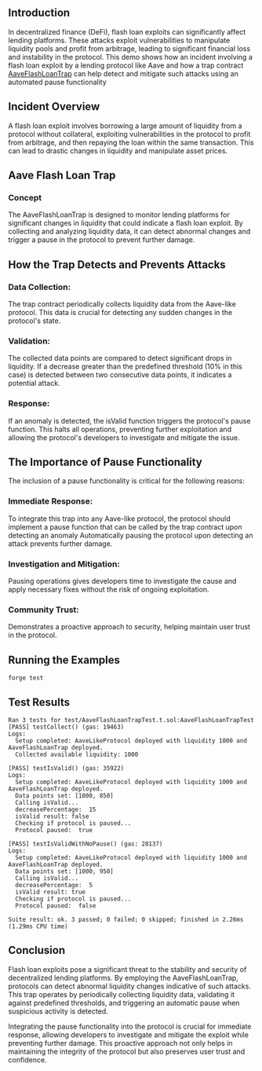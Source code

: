 ## Introduction
In decentralized finance (DeFi), flash loan exploits can significantly affect lending platforms. These attacks exploit vulnerabilities to manipulate liquidity pools and profit from arbitrage, leading to significant financial loss and instability in the protocol. This demo shows how an incident involving a flash loan exploit by a lending protocol like Aave and how a trap contract [AaveFlashLoanTrap](https://github.com/surbhit14/trap-contract-sample-aave/blob/master/src/AaveFlashLoanTrap.sol) can help detect and mitigate such attacks using an automated pause functionality

## Incident Overview
A flash loan exploit involves borrowing a large amount of liquidity from a protocol without collateral, exploiting vulnerabilities in the protocol to profit from arbitrage, and then repaying the loan within the same transaction. This can lead to drastic changes in liquidity and manipulate asset prices.

## Aave Flash Loan Trap

### Concept
The AaveFlashLoanTrap is designed to monitor lending platforms for significant changes in liquidity that could indicate a flash loan exploit. By collecting and analyzing liquidity data, it can detect abnormal changes and trigger a pause in the protocol to prevent further damage.

## How the Trap Detects and Prevents Attacks
### Data Collection: 
The trap contract periodically collects liquidity data from the Aave-like protocol. This data is crucial for detecting any sudden changes in the protocol's state.
### Validation: 
The collected data points are compared to detect significant drops in liquidity. If a decrease greater than the predefined threshold (10% in this case) is detected between two consecutive data points, it indicates a potential attack.
### Response: 
If an anomaly is detected, the isValid function triggers the protocol's pause function. This halts all operations, preventing further exploitation and allowing the protocol's developers to investigate and mitigate the issue.

## The Importance of Pause Functionality
The inclusion of a pause functionality is critical for the following reasons:

### Immediate Response: 
To integrate this trap into any Aave-like protocol, the protocol should implement a pause function that can be called by the trap contract upon detecting an anomaly
Automatically pausing the protocol upon detecting an attack prevents further damage.
### Investigation and Mitigation: 
Pausing operations gives developers time to investigate the cause and apply necessary fixes without the risk of ongoing exploitation.
### Community Trust: 
Demonstrates a proactive approach to security, helping maintain user trust in the protocol.

## Running the Examples
```
forge test
```

## Test Results
```
Ran 3 tests for test/AaveFlashLoanTrapTest.t.sol:AaveFlashLoanTrapTest
[PASS] testCollect() (gas: 19463)
Logs:
  Setup completed: AaveLikeProtocol deployed with liquidity 1000 and AaveFlashLoanTrap deployed.
  Collected available liquidity: 1000

[PASS] testIsValid() (gas: 35922)
Logs:
  Setup completed: AaveLikeProtocol deployed with liquidity 1000 and AaveFlashLoanTrap deployed.
  Data points set: [1000, 850]
  Calling isValid...
  decreasePercentage:  15
  isValid result: false
  Checking if protocol is paused...
  Protocol paused:  true

[PASS] testIsValidWithNoPause() (gas: 28137)
Logs:
  Setup completed: AaveLikeProtocol deployed with liquidity 1000 and AaveFlashLoanTrap deployed.
  Data points set: [1000, 950]
  Calling isValid...
  decreasePercentage:  5
  isValid result: true
  Checking if protocol is paused...
  Protocol paused:  false

Suite result: ok. 3 passed; 0 failed; 0 skipped; finished in 2.26ms (1.29ms CPU time)
```
## Conclusion

Flash loan exploits pose a significant threat to the stability and security of decentralized lending platforms. By employing the AaveFlashLoanTrap, protocols can detect abnormal liquidity changes indicative of such attacks. This trap operates by periodically collecting liquidity data, validating it against predefined thresholds, and triggering an automatic pause when suspicious activity is detected.

Integrating the pause functionality into the protocol is crucial for immediate response, allowing developers to investigate and mitigate the exploit while preventing further damage. This proactive approach not only helps in maintaining the integrity of the protocol but also preserves user trust and confidence.


